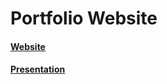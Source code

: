 # Portfolio Website

#### [Website](https://diadario.github.io/)
#### [Presentation]([https://drive.google.com/file/d/1KVKpYJtJyMWfg76Z2yE0Ugz0AGXjShPw/view?usp=drive_link](https://drive.google.com/file/d/1XSMGpGKtqRhsmbFUHHPE1jD9YKh8DSYK/view?usp=drive_link)https://drive.google.com/file/d/1XSMGpGKtqRhsmbFUHHPE1jD9YKh8DSYK/view?usp=drive_link)
